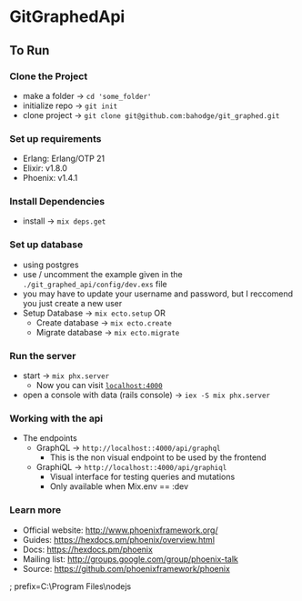 # GitGraphedApi

## To Run
### Clone the Project
  * make a folder -> `cd 'some_folder'`
  * initialize repo -> `git init`
  * clone project -> `git clone git@github.com:bahodge/git_graphed.git`

### Set up requirements

  * Erlang: Erlang/OTP 21
  * Elixir: v1.8.0
  * Phoenix: v1.4.1

### Install Dependencies

  * install -> `mix deps.get`

### Set up database

  * using postgres
  * use / uncomment the example given in the `./git_graphed_api/config/dev.exs` file
  * you may have to update your username and password, but I reccomend you just create a new user
  * Setup Database -> `mix ecto.setup` OR
    * Create database -> `mix ecto.create`
    * Migrate database -> `mix ecto.migrate`


### Run the server

  * start -> `mix phx.server`
    * Now you can visit [`localhost:4000`](http://localhost:4000)
  * open a console with data (rails console) -> `iex -S mix phx.server`


### Working with the api

  * The endpoints
    * GraphQL -> `http://localhost::4000/api/graphql`
      * This is the non visual endpoint to be used by the frontend
    * GraphiQL -> `http://localhost::4000/api/graphiql`
      * Visual interface for testing queries and mutations
      * Only available when Mix.env == :dev
<!-- 
To start your Phoenix server:
  * Install dependencies with `mix deps.get`
  * Create and migrate your database with `mix ecto.setup`
  * Start Phoenix endpoint with `mix phx.server` -->

<!-- Ready to run in production? Please [check our deployment guides](https://hexdocs.pm/phoenix/deployment.html). -->

### Learn more

  * Official website: http://www.phoenixframework.org/
  * Guides: https://hexdocs.pm/phoenix/overview.html
  * Docs: https://hexdocs.pm/phoenix
  * Mailing list: http://groups.google.com/group/phoenix-talk
  * Source: https://github.com/phoenixframework/phoenix



; prefix=C:\Program Files\nodejs